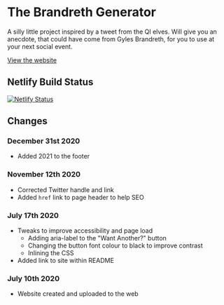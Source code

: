 # The Brandreth Generator

A silly little project inspired by a tweet from the QI elves. Will give you an anecdote, that could have come from Gyles Brandreth, for you to use at your next social event.

[View the website](https://brandreth-generator.netlify.app/)

## Netlify Build Status

[![Netlify Status](https://api.netlify.com/api/v1/badges/ea6a08c2-efed-4843-961e-4ffc1b926e20/deploy-status)](https://app.netlify.com/sites/brandreth-generator/deploys)

## Changes

### December 31st 2020

- Added 2021 to the footer

### November 12th 2020

- Corrected Twitter handle and link
- Added `href` link to page header to help SEO

### July 17th 2020

- Tweaks to improve accessibility and page load
  - Adding aria-label to the "Want Another?" button
  - Changing the button font colour to black to improve contrast
  - Inlining the CSS
- Added link to site within README

### July 10th 2020

- Website created and uploaded to the web